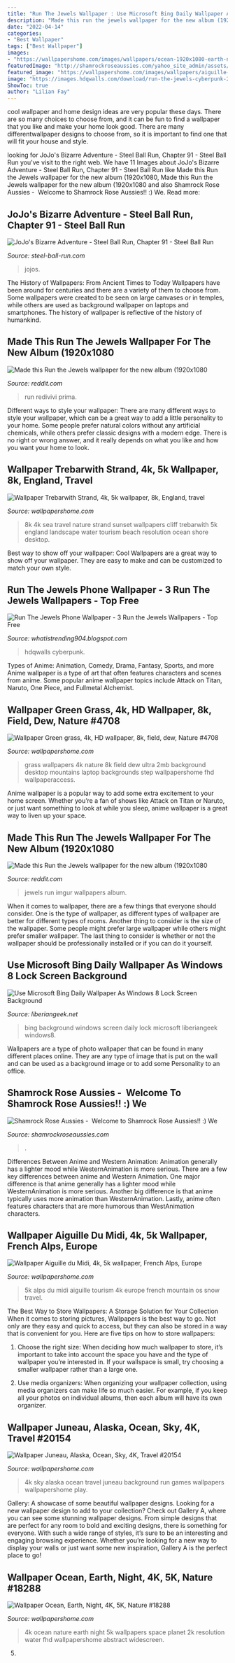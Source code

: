 ```yaml
---
title: "Run The Jewels Wallpaper : Use Microsoft Bing Daily Wallpaper As Windows 8 Lock Screen Background"
description: "Made this run the jewels wallpaper for the new album (1920x1080"
date: "2022-04-14"
categories:
- "Best Wallpaper"
tags: ["Best Wallpaper"]
images:
- "https://wallpapershome.com/images/wallpapers/ocean-1920x1080-earth-night-4k-5k-18288.jpg"
featuredImage: "http://shamrockroseaussies.com/yahoo_site_admin/assets/images/DSC_0057.67200721_std.JPG"
featured_image: "https://wallpapershome.com/images/wallpapers/aiguille-du-midi-5120x2880-4k-5k-wallpaper-french-alps-europe-tourism-6997.jpg"
image: "https://images.hdqwalls.com/download/run-the-jewels-cyberpunk-2077-cn-1440x900.jpg"
ShowToc: true
author: "Lilian Fay"
---
```



cool wallpaper and home design ideas are very popular these days. There are so many choices to choose from, and it can be fun to find a wallpaper that you like and make your home look good. There are many differentwallpaper designs to choose from, so it is important to find one that will fit your house and style.

	

		
looking for JoJo&#039;s Bizarre Adventure - Steel Ball Run, Chapter 91 - Steel Ball Run you've visit to the right web. We have 11 Images about JoJo&#039;s Bizarre Adventure - Steel Ball Run, Chapter 91 - Steel Ball Run like Made this Run the Jewels wallpaper for the new album (1920x1080, Made this Run the Jewels wallpaper for the new album (1920x1080 and also Shamrock Rose Aussies - ﻿﻿﻿ Welcome to Shamrock Rose Aussies!! :) We. Read more:
		
    
## JoJo&#039;s Bizarre Adventure - Steel Ball Run, Chapter 91 - Steel Ball Run

<img loading=lazy src="https://1.bp.blogspot.com/-M2ce8mIxLGY/Xvvj92DT7NI/AAAAAAABINE/qIjSfJ2bgz4xdGph6EDB2rgXzCsuQvRsgCLcBGAsYHQ/s1600/012.jpg" onerror="this.onerror=null;this.src='https://tse1.mm.bing.net/th?id=OIP.yguZN42fkBqfllp4Eb9CkgHaLs&amp;pid=15.1';" alt="JoJo&#039;s Bizarre Adventure - Steel Ball Run, Chapter 91 - Steel Ball Run">

_Source: steel-ball-run.com_

>jojos. 

	

The History of Wallpapers: From Ancient Times to Today
Wallpapers have been around for centuries and there are a variety of them to choose from. Some wallpapers were created to be seen on large canvases or in temples, while others are used as background wallpaper on laptops and smartphones. The history of wallpaper is reflective of the history of humankind.

    
## Made This Run The Jewels Wallpaper For The New Album (1920x1080

<img loading=lazy src="https://external-preview.redd.it/z0AfYSucW_NS_ZItgcKRz0PySE98_JDTr8JXMURRXfw.png?auto=webp&amp;s=2825b0f93342a264c6e89b0ed5790285354b9eda" onerror="this.onerror=null;this.src='https://tse1.mm.bing.net/th?id=OIP.bKd7CSh-FVe8K3N4WEgZcAHaEK&amp;pid=15.1';" alt="Made this Run the Jewels wallpaper for the new album (1920x1080">

_Source: reddit.com_

>run redivivi prima. 

	

Different ways to style your wallpaper:
There are many different ways to style your wallpaper, which can be a great way to add a little personality to your home. Some people prefer natural colors without any artificial chemicals, while others prefer classic designs with a modern edge. There is no right or wrong answer, and it really depends on what you like and how you want your home to look.

    
## Wallpaper Trebarwith Strand, 4k, 5k Wallpaper, 8k, England, Travel

<img loading=lazy src="https://wallpapershome.com/images/wallpapers/trebarwith-strand-2560x1440-4k-5k-wallpaper-8k-england-travel-tourism-6258.jpg" onerror="this.onerror=null;this.src='https://tse2.mm.bing.net/th?id=OIP.NnMO6N8DrS2Rze3tnOtPPwHaEK&amp;pid=15.1';" alt="Wallpaper Trebarwith Strand, 4k, 5k wallpaper, 8k, England, travel">

_Source: wallpapershome.com_

>8k 4k sea travel nature strand sunset wallpapers cliff trebarwith 5k england landscape water tourism beach resolution ocean shore desktop. 

	

Best way to show off your wallpaper:
Cool Wallpapers are a great way to show off your wallpaper. They are easy to make and can be customized to match your own style.

    
## Run The Jewels Phone Wallpaper - 3 Run The Jewels Wallpapers - Top Free

<img loading=lazy src="https://images.hdqwalls.com/download/run-the-jewels-cyberpunk-2077-cn-1440x900.jpg" onerror="this.onerror=null;this.src='https://tse1.mm.bing.net/th?id=OIP.zo8olSAZvi9ZoBOLJghk-QHaEo&amp;pid=15.1';" alt="Run The Jewels Phone Wallpaper - 3 Run the Jewels Wallpapers - Top Free">

_Source: whatistrending904.blogspot.com_

>hdqwalls cyberpunk. 

	

Types of Anime: Animation, Comedy, Drama, Fantasy, Sports, and more
Anime wallpaper is a type of art that often features characters and scenes from anime. Some popular anime wallpaper topics include Attack on Titan, Naruto, One Piece, and Fullmetal Alchemist.

    
## Wallpaper Green Grass, 4k, HD Wallpaper, 8k, Field, Dew, Nature #4708

<img loading=lazy src="https://wallpapershome.com/images/wallpapers/green-grass-1920x1080-4k-hd-wallpaper-8k-field-dew-4708.jpg" onerror="this.onerror=null;this.src='https://tse2.mm.bing.net/th?id=OIP.SsX1Y83ygMVEXOjbsjPs-gHaEK&amp;pid=15.1';" alt="Wallpaper Green grass, 4k, HD wallpaper, 8k, field, dew, Nature #4708">

_Source: wallpapershome.com_

>grass wallpapers 4k nature 8k field dew ultra 2mb background desktop mountains laptop backgrounds step wallpapershome fhd wallpaperaccess. 

	

Anime wallpaper is a popular way to add some extra excitement to your home screen. Whether you’re a fan of shows like Attack on Titan or Naruto, or just want something to look at while you sleep, anime wallpaper is a great way to liven up your space.

    
## Made This Run The Jewels Wallpaper For The New Album (1920x1080

<img loading=lazy src="http://i.imgur.com/CwoP0iM.png" onerror="this.onerror=null;this.src='https://tse4.mm.bing.net/th?id=OIP.j_3xwr-FR-5Ki8fD0D7y9AHaEK&amp;pid=15.1';" alt="Made this Run the Jewels wallpaper for the new album (1920x1080">

_Source: reddit.com_

>jewels run imgur wallpapers album. 

	

When it comes to wallpaper, there are a few things that everyone should consider. One is the type of wallpaper, as different types of wallpaper are better for different types of rooms. Another thing to consider is the size of the wallpaper. Some people might prefer large wallpaper while others might prefer smaller wallpaper. The last thing to consider is whether or not the wallpaper should be professionally installed or if you can do it yourself.

    
## Use Microsoft Bing Daily Wallpaper As Windows 8 Lock Screen Background

<img loading=lazy src="http://www.liberiangeek.net/wp-content/uploads/2013/02/bing_background_windows8_2_thumb.png" onerror="this.onerror=null;this.src='https://tse2.mm.bing.net/th?id=OIP.oHg2ltk63jc8mEPvOAjAwwHaE7&amp;pid=15.1';" alt="Use Microsoft Bing Daily Wallpaper As Windows 8 Lock Screen Background">

_Source: liberiangeek.net_

>bing background windows screen daily lock microsoft liberiangeek windows8. 

	



Wallpapers are a type of photo wallpaper that can be found in many different places online. They are any type of image that is put on the wall and can be used as a background image or to add some Personality to an office.

    
## Shamrock Rose Aussies - ﻿﻿﻿ Welcome To Shamrock Rose Aussies!! :) We

<img loading=lazy src="http://shamrockroseaussies.com/yahoo_site_admin/assets/images/DSC_0057.67200721_std.JPG" onerror="this.onerror=null;this.src='https://tse2.mm.bing.net/th?id=OIP.frxP2Yo9x5koqhpba3nYWQHaFS&amp;pid=15.1';" alt="Shamrock Rose Aussies - ﻿﻿﻿ Welcome to Shamrock Rose Aussies!! :) We">

_Source: shamrockroseaussies.com_

>. 

	

Differences Between Anime and Western Animation: Animation generally has a lighter mood while WesternAnimation is more serious.
There are a few key differences between anime and Western Animation. One major difference is that anime generally has a lighter mood while WesternAnimation is more serious. Another big difference is that anime typically uses more animation than WesternAnimation. Lastly, anime often features characters that are more humorous than WestAnimation characters.

    
## Wallpaper Aiguille Du Midi, 4k, 5k Wallpaper, French Alps, Europe

<img loading=lazy src="https://wallpapershome.com/images/wallpapers/aiguille-du-midi-5120x2880-4k-5k-wallpaper-french-alps-europe-tourism-6997.jpg" onerror="this.onerror=null;this.src='https://tse2.mm.bing.net/th?id=OIP.B-sCykJXw_wmTRyJ1oFc7wHaEK&amp;pid=15.1';" alt="Wallpaper Aiguille du Midi, 4k, 5k wallpaper, French Alps, Europe">

_Source: wallpapershome.com_

>5k alps du midi aiguille tourism 4k europe french mountain os snow travel. 

	

The Best Way to Store Wallpapers: A Storage Solution for Your Collection
When it comes to storing pictures, Wallpapers is the best way to go. Not only are they easy and quick to access, but they can also be stored in a way that is convenient for you. Here are five tips on how to store wallpapers:
1) Choose the right size: When deciding how much wallpaper to store, it’s important to take into account the space you have and the type of wallpaper you’re interested in. If your wallspace is small, try choosing a smaller wallpaper rather than a large one.

2) Use media organizers: When organizing your wallpaper collection, using media organizers can make life so much easier. For example, if you keep all your photos on individual albums, then each album will have its own organizer.

    
## Wallpaper Juneau, Alaska, Ocean, Sky, 4K, Travel #20154

<img loading=lazy src="https://wallpapershome.com/images/wallpapers/juneau-1080x1920-alaska-ocean-sky-4k-20154.jpg" onerror="this.onerror=null;this.src='https://tse3.mm.bing.net/th?id=OIP.KdNMDUfMQT07i2dzIFORuQHaNK&amp;pid=15.1';" alt="Wallpaper Juneau, Alaska, Ocean, Sky, 4K, Travel #20154">

_Source: wallpapershome.com_

>4k sky alaska ocean travel juneau background run games wallpapers wallpapershome play. 

	

Gallery: A showcase of some beautiful wallpaper designs.
Looking for a new wallpaper design to add to your collection? Check out Gallery A, where you can see some stunning wallpaper designs. From simple designs that are perfect for any room to bold and exciting designs, there is something for everyone. With such a wide range of styles, it’s sure to be an interesting and engaging browsing experience. Whether you’re looking for a new way to display your walls or just want some new inspiration, Gallery A is the perfect place to go!





	
	
    
## Wallpaper Ocean, Earth, Night, 4K, 5K, Nature #18288

<img loading=lazy src="https://wallpapershome.com/images/wallpapers/ocean-1920x1080-earth-night-4k-5k-18288.jpg" onerror="this.onerror=null;this.src='https://tse3.mm.bing.net/th?id=OIP.cKqKGFc0RNac9XAQMDXMqQHaEK&amp;pid=15.1';" alt="Wallpaper Ocean, Earth, Night, 4K, 5K, Nature #18288">

_Source: wallpapershome.com_

>4k ocean nature earth night 5k wallpapers space planet 2k resolution water fhd wallpapershome abstract widescreen. 

	

5.

